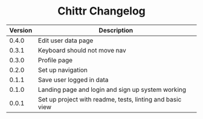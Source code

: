 <h1 align="center">Chittr Changelog</h1>

| Version | Description                                                                            |
| ------- | -------------------------------------------------------------------------------------- |
| 0.4.0   | Edit user data page                                                                    |
| 0.3.1   | Keyboard should not move nav                                                           |
| 0.3.0   | Profile page                                                                           |
| 0.2.0   | Set up navigation                                                                      |
| 0.1.1   | Save user logged in data                                                               |
| 0.1.0   | Landing page and login and sign up system working                                      |
| 0.0.1   | Set up project with readme, tests, linting and basic view                              |
